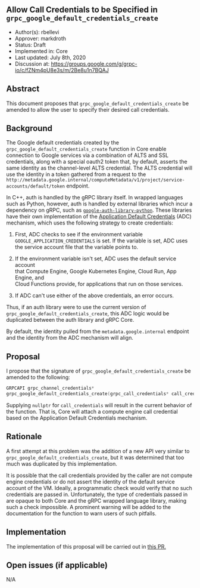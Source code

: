Allow Call Credentials to be Specified in `grpc_google_default_credentials_create`
----
* Author(s): rbellevi
* Approver: markdroth
* Status: Draft
* Implemented in: Core
* Last updated: July 8th, 2020
* Discussion at: https://groups.google.com/g/grpc-io/c/fZNm4pU8e3s/m/2Be8u1n7BQAJ

## Abstract

This document proposes that `grpc_google_default_credentials_create` be
amended to allow the user to specify their desired call credentials.

## Background

The Google default credentials created by the
`grpc_google_default_credentials_create` function in Core enable connection to
Google services via a combination of ALTS and SSL credentials, along with a special oauth2
token that, by default, asserts the same identity as the channel-level ALTS credential.
The ALTS credential will use the identity in a token gathered from a request to
the
`http://metadata.google.internal/computeMetadata/v1/project/service-accounts/default/token`
endpoint.

In C++, auth is handled by the gRPC library itself. In wrapped
languages such as Python, however, auth is handled by external libraries which
incur a dependency on gRPC, such as [`google-auth-library-python`](https://github.com/googleapis/google-auth-library-python).
These libraries have their own implementation of the
[Application Default Credentials](https://cloud.google.com/docs/authentication/production?_ga=2.68587985.1354052904.1594166352-2074181900.1593114348#finding_credentials_automatically)
(ADC) mechanism, which uses the following strategy to create credentials:

1. First, ADC checks to see if the environment variable  
   `GOOGLE_APPLICATION_CREDENTIALS` is set. If the variable is set, ADC uses  
   the service account file that the variable points to.

2. If the environment variable isn't set, ADC uses the default service account  
   that Compute Engine, Google Kubernetes Engine, Cloud Run, App Engine, and  
   Cloud Functions provide, for applications that run on those services.

3. If ADC can't use either of the above credentials, an error occurs.

Thus, if an auth library were to use the current version of
`grpc_google_default_credentials_create`, this ADC
logic would be duplicated between the auth library and gRPC Core.

By default, the identity pulled from the `metadata.google.internal` endpoint and
the identity from the ADC mechanism will align.

## Proposal

I propose that the signature of `grpc_google_default_credentials_create` be
amended to the following:

```C
GRPCAPI grpc_channel_credentials*
grpc_google_default_credentials_create(grpc_call_credentials* call_credentials);
```

Supplying `nullptr` for `call_credentials` will result in the current behavior
of the function. That is, Core will attach a compute engine call credential
based on the Application Default Credentials mechanism.

## Rationale

A first attempt at this problem was the addition of a new API very similar to
`grpc_google_default_credentials_create`, but it was determined that too much
was duplicated by this implementation.

It is possible that the call credentials provided by the caller are not compute
engine credentials or do not assert the identity of the default service account
of the VM. Ideally, a programmatic check would verify that no such credentials
are passed in. Unfortunately, the type of credentials passed in are opaque to
both Core and the gRPC wrapped language library, making such a check impossible.
A prominent warning will be added to the documentation for the function to warn
users of such pitfalls.

## Implementation

The implementation of this proposal will be carried out in [this PR.](https://github.com/grpc/grpc/pull/23203)

## Open issues (if applicable)

N/A
